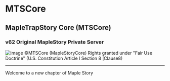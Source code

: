 # MTSCore
## MapleTrapStory Core (MTSCore) 
### v62 Original MapleStory Private Server                                                                           
                                                                                        
![image](https://i.imgur.com/ljpRvVG.png)
                                             ©MTSCore (MapleStoryCore)
                                             Rights granted under "Fair Use Doctrine" (U.S. Constitution Article I Section 8 |Clause8)
__________________________________________________________________________________________________       
Welcome to a new chapter of Maple Story

